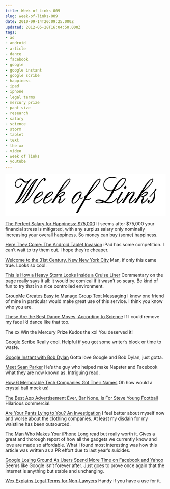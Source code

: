 ```yaml
---
title: Week of Links 009
slug: week-of-links-009
date: 2010-09-14T20:09:25.000Z
updated: 2012-05-28T16:04:50.000Z
tags:
- ad
- android
- article
- dance
- facebook
- google
- google instant
- google scribe
- happiness
- ipad
- iphone
- legal terms
- mercury prize
- pant size
- research
- salary
- science
- storm
- tablet
- text
- the xx
- video
- week of links
- youtube
---
```


<p><a href="http://blog.harrywolff.com/2010/09/week-of-links-009/"><img class="aligncenter size-full wp-image-593" title="Week of Links" src="/images/posts/2010/07/weekOfLinks.png" alt="" width="640" height="130" /></a>
<!--more--></p>

<p><a href="http://blogs.wsj.com/wealth/2010/09/07/the-perfect-salary-for-happiness-75000-a-year/" target="_blank">The Perfect Salary for Happiness: $75,000</a>
It seems after $75,000 your financial stress is mitigated, with any surplus salary only nominally increasing your overall happiness.  So money can buy (some) happiness.</p>

<p><a href="http://www.readwriteweb.com/archives/here_they_come_the_android_tablet_invasion.php" target="_blank">Here They Come: The Android Tablet Invasion</a>
iPad has some competition.  I can’t wait to try them out.  I hope they’re cheaper.</p>

<p><a href="http://gizmodo.com/5631692/welcome-to-the-31st-century-nyc" target="_blank">Welcome to the 31st Century, New New York City</a>
Man, if only this came true.  Looks so cool.</p>

<p><a href="http://gizmodo.com/5632159/this-is-how-a-heavy-storm-looks-inside-a-cruise-liner" target="_blank">This Is How a Heavy Storm Looks Inside a Cruise Liner</a>
Commentary on the page really says it all:  it would be comical if it wasn’t so scary.  Be kind of fun to try that in a nice controlled environment.</p>

<p><a href="http://lifehacker.com/5631637/groupme-creates-easy-to-manage-group-text-messaging" target="_blank">GroupMe Creates Easy to Manage Group Text Messaging</a>
I know one friend of mine in particular would make great use of this service.  I think you know who you are.</p>

<p><a href="http://gawker.com/5632328/these-are-the-best-dance-moves-according-to-science" target="_blank">These Are the Best Dance Moves, According to Science</a>
If I could remove my face I’d dance like that too.</p>

<p>The xx Win the Mercury Prize
Kudos the xx!  You deserved it!</p>

<p><a href="http://googlesystem.blogspot.com/2010/09/google-scribe.html" target="_blank">Google Scribe</a>
Really cool.  Helpful if you got some writer’s block or time to waste.</p>

<p><a href="http://www.youtube.com/watch?v=qcm0rG8EKXI" target="_blank">Google Instant with Bob Dylan</a>
Gotta love Google and Bob Dylan, just gotta.</p>

<p><a href="http://www.vanityfair.com/culture/features/2010/10/sean-parker-201010?currentPage=all" target="_blank">Meet Sean Parker</a>
He’s the guy who helped make Napster and Facebook what they are now known as.  Intriguing read.</p>

<p><a href="http://www.itworld.com/business/119860/how-6-memorable-tech-companies-got-their-names" target="_blank">How 6 Memorable Tech Companies Got Their Names</a>
Oh how would a crystal ball mock us!</p>

<p><a href="http://gizmodo.com/5633269/the-best-app-advertisement-ever-bar-none" target="_blank">The Best App Advertisement Ever, Bar None, Is For Steve Young Football</a>
Hilarious commercial.</p>

<p><a href="http://www.esquire.com/blogs/mens-fashion/pants-size-chart-090710" target="_blank">Are Your Pants Lying to You? An Investigation</a>
I feel better about myself now and worse about the clothing companies.  At least my disdain for my waistline has been outsourced.</p>

<p><a href="http://www.businessweek.com/magazine/content/10_38/b4195058423479.htm" target="_blank">The Man Who Makes Your iPhone</a>
Long read but really worth it.  Gives a great and thorough report of how all the gadgets we currently know and love are made so affordable.  What I found most interesting was how this article was written as a PR effort due to last year’s suicides.</p>

<p><a href="http://www.readwriteweb.com/archives/google_losing_ground_as_users_spend_more_time_on_f.php" target="_blank">Google Losing Ground As Users Spend More Time on Facebook and Yahoo</a>
Seems like Google isn’t forever after.  Just goes to prove once again that the internet is anything but stable and unchanging.</p>

<p><a href="http://lifehacker.com/5634642/wex-explains-legal-terms-for-non+lawyers" target="_blank">Wex Explains Legal Terms for Non-Lawyers</a>
Handy if you have a use for it.</p>

